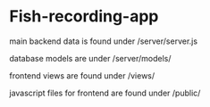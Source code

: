 # Fish-recording-app

main backend data is found under /server/server.js

database models are under /server/models/

frontend views are found under /views/

javascript files for frontend are found under /public/
